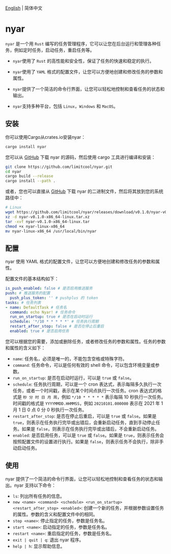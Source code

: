 [English](README-en.md) | 简体中文

# nyar

`nyar` 是一个用 `Rust` 编写的任务管理程序，它可以让您在后台运行和管理各种任务，例如定时任务，启动任务，重启任务等。

- `nyar`使用了 `Rust` 的高性能和安全性，保证了任务的快速和稳定的执行。

- `nyar`使用了 `YAML` 格式的配置文件，让您可以方便地创建和修改任务的参数和属性。

- `nyar`提供了一个简洁的命令行界面，让您可以轻松地控制和查看任务的状态和输出。

- `nyar`支持多种平台，包括 `Linux`，`Windows` 和 `MacOS`。

## 安装
你可以使用Cargo从crates.io安装nyar：
```bash
cargo install nyar
```
您可以从 [GitHub](https://github.com/limitcool/nyar) 下载 nyar 的源码，然后使用 cargo 工具进行编译和安装：

```bash
git clone https://github.com/limitcool/nyar.git
cd nyar
cargo build --release
cargo install --path .
```

或者，您也可以直接从 [GitHub](https://doc.rust-lang.org/rustdoc/how-to-write-documentation.html) 下载 nyar 的二进制文件，然后将其放到您的系统路径中：

```bash
# Linux
wget https://github.com/limitcool/nyar/releases/download/v0.1.0/nyar-v0.1.0-x86_64-linux.tar.xz
xz -d nyar-v0.1.0-x86_64-linux.tar.xz
tar -xvf nyar-v0.1.0-x86_64-linux.tar
chmod +x nyar-linux-x86_64
mv nyar-linux-x86_64 /usr/local/bin/nyar
```

## 配置

nyar 使用 YAML 格式的配置文件，让您可以方便地创建和修改任务的参数和属性。

配置文件的基本结构如下：

```yaml
is_push_enabled: false # 是否启用推送服务
push: # 推送服务的配置
  push_plus_token: '' # pushplus 的 token
tasks: # 任务列表
- name: DefaultTask # 任务名
  command: echo Nyar! # 任务命令
  run_on_startup: true # 是否在启动时运行
  schedule: '*/10 * * * * *' # 任务执行周期
  restart_after_stop: false # 是否在停止后重启
  enabled: true # 是否启用任务
```

您可以根据您的需要，添加或删除任务，或者修改任务的参数和属性。任务的参数和属性的含义如下：

- `name`: 任务名，必须是唯一的，不能包含空格或特殊字符。
- `command`: 任务命令，可以是任何有效的 shell 命令，可以包含环境变量或参数。
- `run_on_startup`: 是否在启动时运行，可以是 `true` 或 `false`。
- `schedule`: 任务执行周期，可以是一个 cron 表达式，表示每隔多久执行一次任务，或者一个时间戳，表示在某个时间点执行一次任务。cron 表达式的格式是 `秒 分 时 日 月 周`，例如 `*/10 * * * * *` 表示每隔 10 秒执行一次任务。时间戳的格式是 `YYYYMMDD.HHMMSS`，例如 `20210101.000000` 表示在 2021 年 1 月 1 日 0 点 0 分 0 秒执行一次任务。
- `restart_after_stop`: 是否在停止后重启，可以是 `true` 或 `false`。如果是 `true`，则表示在任务执行完毕或出错后，会重新启动任务，直到手动停止任务。如果是 `false`，则表示在任务执行完毕或出错后，不会重新启动任务。
- `enabled`: 是否启用任务，可以是 `true` 或 `false`。如果是 `true`，则表示任务会按照配置文件的设置进行执行。如果是 `false`，则表示任务不会执行，除非手动启动任务。

## 使用

nyar 提供了一个简洁的命令行界面，让您可以轻松地控制和查看任务的状态和输出。nyar 支持以下命令：

- `ls`: 列出所有任务的信息。
- `new <name> <command> <schedule> <run_on_startup> <restart_after_stop> <enabled>`: 创建一个新的任务，并根据参数设置任务的属性。参数的含义和配置文件中的相同。
- `stop <name>`: 停止指定的任务，参数是任务名。
- `start <name>`: 启动指定的任务，参数是任务名。
- `restart <name>`: 重启指定的任务，参数是任务名。
- `exit | quit | q`: 退出 nyar 程序。
- `help | h`: 显示帮助信息。
